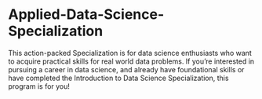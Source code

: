 # Applied-Data-Science-Specialization
This action-packed Specialization is for data science enthusiasts who want to acquire practical skills for real world data problems. If you’re interested in pursuing a career in data science, and already have foundational skills or have completed the Introduction to Data Science Specialization, this program is for you!  
